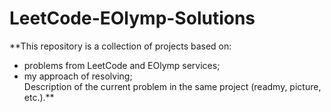 # LeetCode-EOlymp-Solutions
**This repository is a collection of projects based on:   
* problems from LeetCode and EOlymp services;
* my approach of resolving;  
Description of the current problem in the same project (readmy, picture, etc.).**
##
